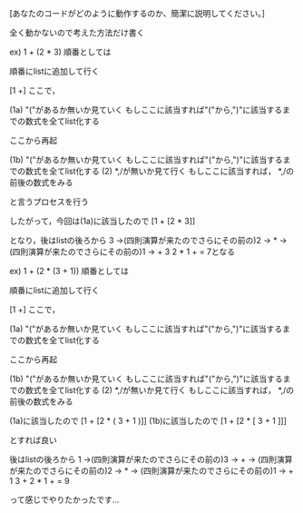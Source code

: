 [あなたのコードがどのように動作するのか、簡潔に説明してください。]

全く動かないので考えた方法だけ書く

ex) 1 + (2 * 3)
順番としては

順番にlistに追加して行く

[1 +]
ここで，

(1a) "("があるか無いか見ていく
もしここに該当すれば"("から,")"に該当するまでの数式を全てlist化する

ここから再起

(1b) "("があるか無いか見ていく
もしここに該当すれば"("から,")"に該当するまでの数式を全てlist化する
(2) *,/が無いか見て行く
もしここに該当すれば， *,/の前後の数式をみる

と言うプロセスを行う



したがって，今回は(1a)に該当したので
[1 + [2 * 3]]

となり，後はlistの後ろから 3 ->(四則演算が来たのでさらにその前の)2 -> * -> (四則演算が来たのでさらにその前の)1 -> +
3 2 * 1 + = 7となる


ex) 1 + (2 * (3 + 1))
順番としては

順番にlistに追加して行く

[1 +]
ここで，

(1a) "("があるか無いか見ていく
もしここに該当すれば"("から,")"に該当するまでの数式を全てlist化する

ここから再起

(1b) "("があるか無いか見ていく
もしここに該当すれば"("から,")"に該当するまでの数式を全てlist化する
(2) *,/が無いか見て行く
もしここに該当すれば， *,/の前後の数式をみる


(1a)に該当したので
[1 + [2 * ( 3 + 1 )]]
(1b)に該当したので
[1 + [2 * [ 3 + 1 ]]]

とすれば良い

後はlistの後ろから 1 ->(四則演算が来たのでさらにその前の)3 -> + -> (四則演算が来たのでさらにその前の)2 -> * -> (四則演算が来たのでさらにその前の)1 -> +
1 3 + 2 * 1 + = 9

って感じでやりたかったです...